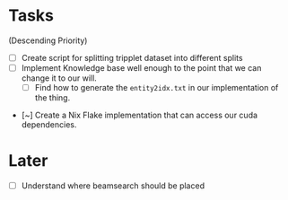 # Tasks

(Descending Priority)

- [ ] Create script for splitting tripplet dataset into different splits
- [ ] Implement Knowledge base well enough to the point that we can change it to our will.
    - [ ] Find how to generate the `entity2idx.txt` in our implementation of the thing.
- [~] Create a Nix Flake implementation that can access our cuda dependencies.
# Later
- [ ] Understand where beamsearch should be placed
